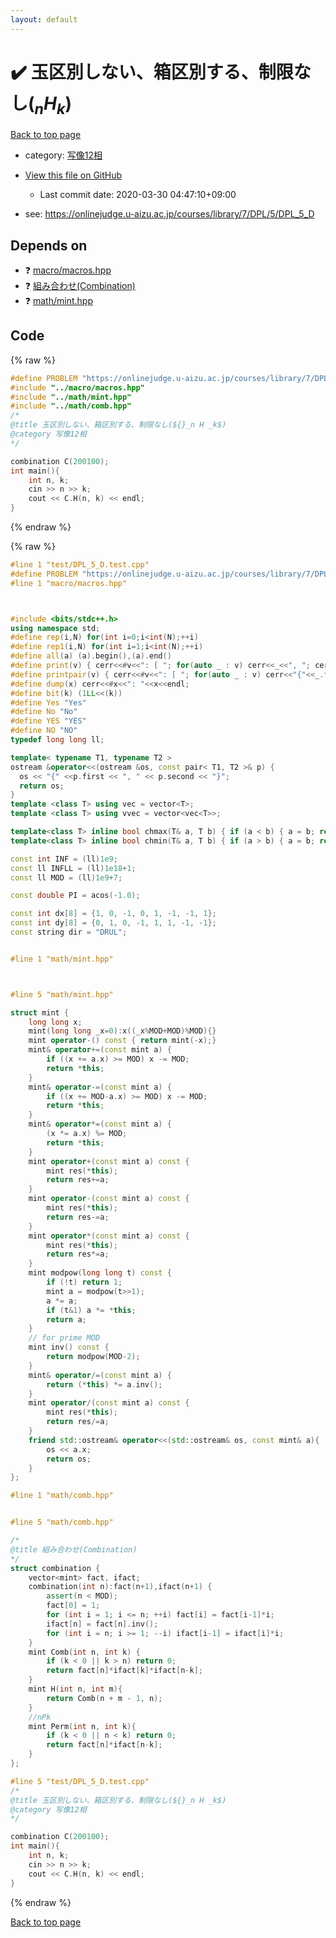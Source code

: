 ```yaml
---
layout: default
---
```


<!-- mathjax config similar to math.stackexchange -->
<script type="text/javascript" async
  src="https://cdnjs.cloudflare.com/ajax/libs/mathjax/2.7.5/MathJax.js?config=TeX-MML-AM_CHTML">
</script>
<script type="text/x-mathjax-config">
  MathJax.Hub.Config({
    TeX: { equationNumbers: { autoNumber: "AMS" }},
    tex2jax: {
      inlineMath: [ ['$','$'] ],
      processEscapes: true
    },
    "HTML-CSS": { matchFontHeight: false },
    displayAlign: "left",
    displayIndent: "2em"
  });
</script>

<script type="text/javascript" src="https://cdnjs.cloudflare.com/ajax/libs/jquery/3.4.1/jquery.min.js"></script>
<script src="https://cdn.jsdelivr.net/npm/jquery-balloon-js@1.1.2/jquery.balloon.min.js" integrity="sha256-ZEYs9VrgAeNuPvs15E39OsyOJaIkXEEt10fzxJ20+2I=" crossorigin="anonymous"></script>
<script type="text/javascript" src="../../assets/js/copy-button.js"></script>
<link rel="stylesheet" href="../../assets/css/copy-button.css" />


# :heavy_check_mark: 玉区別しない、箱区別する、制限なし(${}_n H _k$)

<a href="../../index.html">Back to top page</a>

* category: <a href="../../index.html#9f51e9d7dafe7714c7b48d2b6a166473">写像12相</a>
* <a href="{{ site.github.repository_url }}/blob/master/test/DPL_5_D.test.cpp">View this file on GitHub</a>
    - Last commit date: 2020-03-30 04:47:10+09:00


* see: <a href="https://onlinejudge.u-aizu.ac.jp/courses/library/7/DPL/5/DPL_5_D">https://onlinejudge.u-aizu.ac.jp/courses/library/7/DPL/5/DPL_5_D</a>


## Depends on

* :question: <a href="../../library/macro/macros.hpp.html">macro/macros.hpp</a>
* :question: <a href="../../library/math/comb.hpp.html">組み合わせ(Combination)</a>
* :question: <a href="../../library/math/mint.hpp.html">math/mint.hpp</a>


## Code

<a id="unbundled"></a>
{% raw %}
```cpp
#define PROBLEM "https://onlinejudge.u-aizu.ac.jp/courses/library/7/DPL/5/DPL_5_D"
#include "../macro/macros.hpp"
#include "../math/mint.hpp"
#include "../math/comb.hpp"
/*
@title 玉区別しない、箱区別する、制限なし(${}_n H _k$)
@category 写像12相
*/

combination C(200100);
int main(){
    int n, k;
    cin >> n >> k;
    cout << C.H(n, k) << endl;
}

```
{% endraw %}

<a id="bundled"></a>
{% raw %}
```cpp
#line 1 "test/DPL_5_D.test.cpp"
#define PROBLEM "https://onlinejudge.u-aizu.ac.jp/courses/library/7/DPL/5/DPL_5_D"
#line 1 "macro/macros.hpp"



#include <bits/stdc++.h>
using namespace std;
#define rep(i,N) for(int i=0;i<int(N);++i)
#define rep1(i,N) for(int i=1;i<int(N);++i)
#define all(a) (a).begin(),(a).end()
#define print(v) { cerr<<#v<<": [ "; for(auto _ : v) cerr<<_<<", "; cerr<<"]"<<endl; }
#define printpair(v) { cerr<<#v<<": [ "; for(auto _ : v) cerr<<"{"<<_.first<<","<<_.second<<"}"<<", "; cerr<<"]"<<endl; }
#define dump(x) cerr<<#x<<": "<<x<<endl;
#define bit(k) (1LL<<(k))
#define Yes "Yes"
#define No "No"
#define YES "YES"
#define NO "NO"
typedef long long ll;

template< typename T1, typename T2 >
ostream &operator<<(ostream &os, const pair< T1, T2 >& p) {
  os << "{" <<p.first << ", " << p.second << "}";
  return os;
}
template <class T> using vec = vector<T>;
template <class T> using vvec = vector<vec<T>>;

template<class T> inline bool chmax(T& a, T b) { if (a < b) { a = b; return true; } return false; }
template<class T> inline bool chmin(T& a, T b) { if (a > b) { a = b; return true; } return false; }

const int INF = (ll)1e9;
const ll INFLL = (ll)1e18+1;
const ll MOD = (ll)1e9+7;

const double PI = acos(-1.0);

const int dx[8] = {1, 0, -1, 0, 1, -1, -1, 1};
const int dy[8] = {0, 1, 0, -1, 1, 1, -1, -1};
const string dir = "DRUL";


#line 1 "math/mint.hpp"



#line 5 "math/mint.hpp"

struct mint {
    long long x;
    mint(long long _x=0):x((_x%MOD+MOD)%MOD){}
    mint operator-() const { return mint(-x);}
    mint& operator+=(const mint a) {
        if ((x += a.x) >= MOD) x -= MOD;
        return *this;
    }
    mint& operator-=(const mint a) {
        if ((x += MOD-a.x) >= MOD) x -= MOD;
        return *this;
    }
    mint& operator*=(const mint a) {
        (x *= a.x) %= MOD;
        return *this;
    }
    mint operator+(const mint a) const {
        mint res(*this);
        return res+=a;
    }
    mint operator-(const mint a) const {
        mint res(*this);
        return res-=a;
    }
    mint operator*(const mint a) const {
        mint res(*this);
        return res*=a;
    }
    mint modpow(long long t) const {
        if (!t) return 1;
        mint a = modpow(t>>1);
        a *= a;
        if (t&1) a *= *this;
        return a;
    }
    // for prime MOD
    mint inv() const {
        return modpow(MOD-2);
    }
    mint& operator/=(const mint a) {
        return (*this) *= a.inv();
    }
    mint operator/(const mint a) const {
        mint res(*this);
        return res/=a;
    }
    friend std::ostream& operator<<(std::ostream& os, const mint& a){
        os << a.x;
        return os;
    }
};

#line 1 "math/comb.hpp"


#line 5 "math/comb.hpp"

/*
@title 組み合わせ(Combination)
*/
struct combination {
    vector<mint> fact, ifact;
    combination(int n):fact(n+1),ifact(n+1) {
        assert(n < MOD);
        fact[0] = 1;
        for (int i = 1; i <= n; ++i) fact[i] = fact[i-1]*i;
        ifact[n] = fact[n].inv();
        for (int i = n; i >= 1; --i) ifact[i-1] = ifact[i]*i;
    }
    mint Comb(int n, int k) {
        if (k < 0 || k > n) return 0;
        return fact[n]*ifact[k]*ifact[n-k];
    }
    mint H(int n, int m){
        return Comb(n + m - 1, n);
    }
    //nPk
    mint Perm(int n, int k){
        if (k < 0 || n < k) return 0;
        return fact[n]*ifact[n-k];
    }
};

#line 5 "test/DPL_5_D.test.cpp"
/*
@title 玉区別しない、箱区別する、制限なし(${}_n H _k$)
@category 写像12相
*/

combination C(200100);
int main(){
    int n, k;
    cin >> n >> k;
    cout << C.H(n, k) << endl;
}

```
{% endraw %}

<a href="../../index.html">Back to top page</a>

